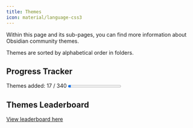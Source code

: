 ```yaml
---
title: Themes
icon: material/language-css3
---
```


Within this page and its sub-pages, you can find more information about Obsidian community themes.

Themes are sorted by alphabetical order in folders.

## Progress Tracker
<p>
    Themes added: 17 / 340
    <progress value="17" max="340"/>
</p>

## Themes Leaderboard
[View leaderboard here](./leaderboard.md)